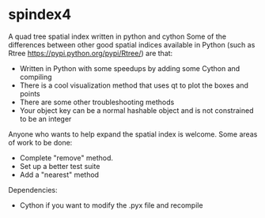 # spindex4
A quad tree spatial index written in python and cython
Some of the differences between other good spatial indices
available in Python (such as Rtree https://pypi.python.org/pypi/Rtree/)
are that:
 - Written in Python with some speedups by adding some Cython and compiling
 - There is a cool visualization method that uses qt to plot the boxes and points
 - There are some other troubleshooting methods
 - Your object key can be a normal hashable object and is not constrained to be an integer
 
Anyone who wants to help expand the spatial index is welcome.  Some areas of work to be done:
 - Complete "remove" method.
 - Set up a better test suite
 - Add a "nearest" method
 
Dependencies:
 - Cython if you want to modify the .pyx file and recompile
